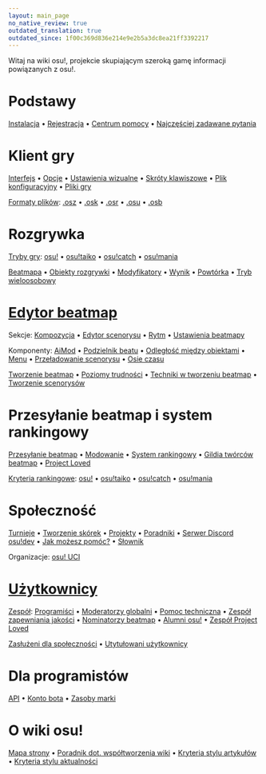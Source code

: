 ```yaml
---
layout: main_page
no_native_review: true
outdated_translation: true
outdated_since: 1f00c369d836e214e9e2b5a3dc8ea21ff3392217
---
```


<div class="wiki-main-page__blurb">
Witaj na wiki osu!, projekcie skupiającym szeroką gamę informacji powiązanych z osu!.
</div>

<div class="wiki-main-page__panels">
<div class="wiki-main-page-panel wiki-main-page-panel--full">

# Podstawy

[Instalacja](/wiki/Client/Installation) • [Rejestracja](/wiki/Registration) • [Centrum pomocy](/wiki/Help_centre) • [Najczęściej zadawane pytania](/wiki/FAQ)

</div>
<div class="wiki-main-page-panel">

# Klient gry

[Interfejs](/wiki/Client/Interface) • [Opcje](/wiki/Client/Options) • [Ustawienia wizualne](/wiki/Client/Interface/Visual_settings) • [Skróty klawiszowe](/wiki/Client/Keyboard_shortcuts) • [Plik konfiguracyjny](/wiki/Client/Program_files/User_configuration_file) • [Pliki gry](/wiki/Client/Program_files)

[Formaty plików](/wiki/Client/File_formats): [.osz](/wiki/Client/File_formats/Osz_(file_format)) • [.osk](/wiki/Client/File_formats/Osk_(file_format)) • [.osr](/wiki/Client/File_formats/Osr_(file_format)) • [.osu](/wiki/Client/File_formats/Osu_(file_format)) • [.osb](/wiki/Client/File_formats/Osb_(file_format))

</div>
<div class="wiki-main-page-panel">

# Rozgrywka

[Tryby gry](/wiki/Game_mode): [osu!](/wiki/Game_mode/osu!) • [osu!taiko](/wiki/Game_mode/osu!taiko) • [osu!catch](/wiki/Game_mode/osu!catch) • [osu!mania](/wiki/Game_mode/osu!mania)

[Beatmapa](/wiki/Beatmap) • [Obiekty rozgrywki](/wiki/Gameplay/Hit_object) • [Modyfikatory](/wiki/Gameplay/Game_modifier) • [Wynik](/wiki/Gameplay/Score) • [Powtórka](/wiki/Gameplay/Replay) • [Tryb wieloosobowy](/wiki/Client/Interface/Multiplayer)

</div>
<div class="wiki-main-page-panel">

# [Edytor beatmap](/wiki/Client/Beatmap_editor)

Sekcje: [Kompozycja](/wiki/Client/Beatmap_editor/Compose) • [Edytor scenorysu](/wiki/Client/Beatmap_editor/Design) • [Rytm](/wiki/Client/Beatmap_editor/Timing) • [Ustawienia beatmapy](/wiki/Client/Beatmap_editor/Song_Setup)

Komponenty: [AiMod](/wiki/Client/Beatmap_editor/AiMod) • [Podzielnik beatu](/wiki/Client/Beatmap_editor/Beat_Snap_Divisor) • [Odległość między obiektami](/wiki/Client/Beatmap_editor/Distance_snap) • [Menu](/wiki/Client/Beatmap_editor/Menu) • [Przeładowanie scenorysu](/wiki/Client/Beatmap_editor/SB_Load) • [Osie czasu](/wiki/Client/Beatmap_editor/Timelines)

[Tworzenie beatmap](/wiki/Beatmapping) • [Poziomy trudności](/wiki/Beatmap/Difficulty) • [Techniki w tworzeniu beatmap](/wiki/Beatmapping/Mapping_techniques) • [Tworzenie scenorysów](/wiki/Storyboard#storyboarding)

</div>
<div class="wiki-main-page-panel">

# Przesyłanie beatmap i system rankingowy

[Przesyłanie beatmap](/wiki/Beatmapping/Beatmap_submission) • [Modowanie](/wiki/Modding) • [System rankingowy](/wiki/Beatmap_ranking_procedure) • [Gildia twórców beatmap](/wiki/Community/Mappers_Guild) • [Project Loved](/wiki/Community/Project_Loved)

[Kryteria rankingowe](/wiki/Ranking_Criteria): [osu!](/wiki/Ranking_Criteria/osu!) • [osu!taiko](/wiki/Ranking_Criteria/osu!taiko) • [osu!catch](/wiki/Ranking_Criteria/osu!catch) • [osu!mania](/wiki/Ranking_Criteria/osu!mania)

</div>
<div class="wiki-main-page-panel">

# Społeczność

[Turnieje](/wiki/Tournaments) • [Tworzenie skórek](/wiki/Skinning) • [Projekty](/wiki/Community/Projects) • [Poradniki](/wiki/Guides) • [Serwer Discord osu!dev](/wiki/Community/osu!dev_Discord_server) • [Jak możesz pomóc?](/wiki/Community/How_you_can_help!) • [Słownik](/wiki/Sitemap)

Organizacje: [osu! UCI](/wiki/Community/Organisations/osu!_UCI)

</div>
<div class="wiki-main-page-panel">

# [Użytkownicy](/wiki/People)

[Zespół](/wiki/People/osu!_team): [Programiści](/wiki/People/Developers) • [Moderatorzy globalni](/wiki/People/Global_Moderation_Team) • [Pomoc techniczna](/wiki/People/Support_Team) • [Zespół zapewniania jakości](/wiki/People/Nomination_Assessment_Team) • [Nominatorzy beatmap](/wiki/People/Beatmap_Nominators) • [Alumni osu!](/wiki/People/osu!_Alumni) • [Zespół Project Loved](/wiki/People/Project_Loved_Team)

[Zasłużeni dla społeczności](/wiki/People/Community_Contributors) • [Utytułowani użytkownicy](/wiki/People/Users_with_unique_titles)

</div>
<div class="wiki-main-page-panel">

# Dla programistów

[API](/wiki/osu!api) • [Konto bota](/wiki/Bot_account) • [Zasoby marki](/wiki/Brand_identity_guidelines)

</div>
<div class="wiki-main-page-panel">

# O wiki osu!

[Mapa strony](/wiki/Sitemap) • [Poradnik dot. współtworzenia wiki](/wiki/osu!_wiki/Contribution_guide) • [Kryteria stylu artykułów](/wiki/Article_styling_criteria) • [Kryteria stylu aktualności](/wiki/News_styling_criteria)

</div>
</div>
